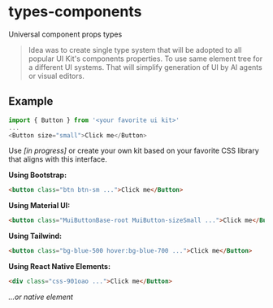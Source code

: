 # types-components
Universal component props types

> Idea was to create single type system that will be adopted to all popular UI Kit's components properties. To use same element tree for a different UI systems. That will simplify generation of UI by AI agents or visual editors.

## Example


```javascript
import { Button } from '<your favorite ui kit>' 
...
<Button size="small">Click me</Button>
```

Use _[in progress]_ or create your own kit based on your favorite CSS library that aligns with this interface.

**Using Bootstrap:**

```html
<button class="btn btn-sm ...">Click me</Button>
```

**Using Material UI:**

```html
<button class="MuiButtonBase-root MuiButton-sizeSmall ...">Click me</Button>
```

**Using Tailwind:**

```html
<button class="bg-blue-500 hover:bg-blue-700 ...">Click me</Button>
```

**Using React Native Elements:**

```html
<div class="css-901oao ...">Click me</Button>
```

*...or native element*

